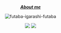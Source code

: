 <div align="center">
<div align="center">

  _***[About me](https://bio.site/tedddeptrai)***_

</div>
  
![futaba-igarashi-futaba](https://github.com/tedddeptrai/tedddeptrai/assets/78011950/20bc5063-64e2-4ed7-a969-f18f35da9ed5)
  
  <a href="https://discord.com/users/327301847855398943"><img src="https://lanyard-badge.vercel.app/api/327301847855398943?hideDiscrim=true"></a>
  <a href="https://discord.com/users/1105146120314830888"><img src="https://lanyard-badge.vercel.app/api/1105146120314830888?hideDiscrim=true"></a>
</div>

